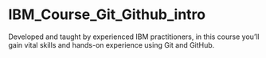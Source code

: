 # IBM_Course_Git_Github_intro
Developed and taught by experienced IBM practitioners, in this course you’ll gain vital skills and hands-on experience using Git and GitHub. 
